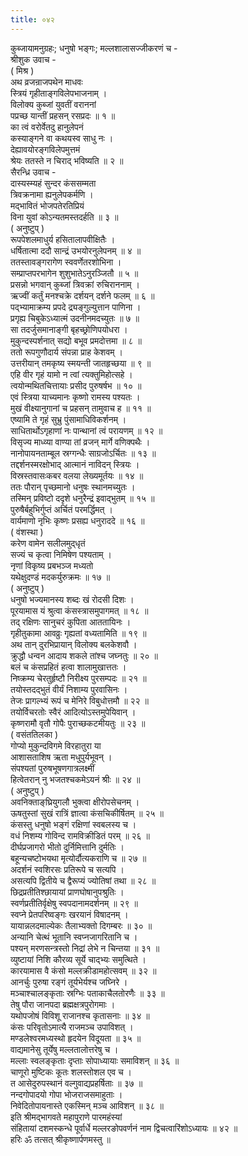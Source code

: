 ```yaml
---
title: ०४२
---
```

कुब्जायामनुग्रहः; धनुषो भङ्गः; मल्लशालासज्जीकरणं च -  
श्रीशुक उवाच -  
( मिश्र )  
अथ व्रजन्राजपथेन माधवः  
स्त्रियं गृहीताङ्‌गविलेपभाजनाम् ।  
विलोक्य कुब्जां युवतीं वराननां  
पप्रच्छ यान्तीं प्रहसन् रसप्रदः ॥ १ ॥  
का त्वं वरोर्वेतदु हानुलेपनं  
कस्याङ्‌गने वा कथयस्व साधु नः ।  
देह्यावयोरङ्‌गविलेपमुत्तमं  
श्रेयः ततस्ते न चिराद् भविष्यति ॥ २ ॥  
सैरन्ध्रि उवाच -  
दास्यस्म्यहं सुन्दर कंससम्मता  
त्रिवक्रनामा ह्यनुलेपकर्मणि ।  
मद्भावितं भोजपतेरतिप्रियं  
विना युवां कोऽन्यतमस्तदर्हति ॥ ३ ॥  
( अनुष्टुप् )  
रूपपेशलमाधुर्य हसितालापवीक्षितैः ।  
धर्षितात्मा ददौ सान्द्रं उभयोरनुलेपनम् ॥ ४ ॥  
ततस्तावङ्‌गरागेण स्ववर्णेतरशोभिना ।  
सम्प्राप्तपरभागेन शुशुभातेऽनुरञ्जितौ ॥ ५ ॥  
प्रसन्नो भगवान् कुब्जां त्रिवक्रां रुचिराननाम् ।  
ऋज्वीं कर्तुं मनश्चक्रे दर्शयन् दर्शने फलम् ॥ ६ ॥  
पद्भ्यामाक्रम्य प्रपदे द्र्यङ्‌गुल्युत्तान पाणिना ।  
प्रगृह्य चिबुकेऽध्यात्मं उदनीनमदच्युतः ॥ ७ ॥  
सा तदर्जुसमानाङ्‌गी बृहच्छ्रोणिपयोधरा ।  
मुकुन्दस्पर्शनात् सद्यो बभूव प्रमदोत्तमा ॥ ८ ॥  
ततो रूपगुणौदार्य संपन्ना प्राह केशवम् ।  
उत्तरीयान् तमकृष्य स्मयन्ती जातहृच्छया ॥ ९ ॥  
एहि वीर गृहं यामो न त्वां त्यक्तुमिहोत्सहे ।  
त्वयोन्मथितचित्तायाः प्रसीद पुरुषर्षभ ॥ १० ॥  
एवं स्त्रिया याच्यमानः कृष्णो रामस्य पश्यतः ।  
मुखं वीक्ष्यानुगानां च प्रहसन् तामुवाच ह ॥ ११ ॥  
एष्यामि ते गृहं सुभ्रु पुंसामाधिविकर्शनम् ।  
साधितार्थोऽगृहाणां नः पान्थानां त्वं परायणम् ॥ १२ ॥  
विसृज्य माध्व्या वाण्या तां व्रजन् मार्गे वणिक्पथैः ।  
नानोपायनताम्बूल स्रग्गन्धैः साग्रजोऽर्चितः ॥ १३ ॥  
तद्दर्शनस्मरक्षोभाद् आत्मानं नाविदन् स्त्रियः ।  
विस्रस्तवासःकबर वलया लेख्यमूर्तयः ॥ १४ ॥  
ततः पौरान् पृच्छमानो धनुषः स्थानमच्युतः ।  
तस्मिन् प्रविष्टो ददृशे धनुरैन्द्रं इवाद्भुतम् ॥ १५ ॥  
पुरुषैर्बहुभिर्गुप्तं अर्चितं परमर्द्धिमत् ।  
वार्यमाणो नृभिः कृष्णः प्रसह्य धनुराददे ॥ १६ ॥  
( वंशस्था )  
करेण वामेन सलीलमुद्‌धृतं  
सज्यं च कृत्वा निमिषेण पश्यताम् ।  
नृणां विकृष्य प्रबभञ्ज मध्यतो  
यथेक्षुदण्डं मदकर्युरुक्रमः ॥ १७ ॥  
( अनुष्टुप् )  
धनुषो भज्यमानस्य शब्दः खं रोदसी दिशः ।  
पूरयामास यं श्रुत्वा कंसस्त्रासमुपागमत् ॥ १८ ॥  
तद् रक्षिणः सानुचरं कुपिता आततायिनः ।  
गृहीतुकामा आवव्रुः गृह्यतां वध्यतामिति ॥ १९ ॥  
अथ तान् दुरभिप्रायान् विलोक्य बलकेशवौ ।  
क्रुद्धौ धन्वन आदाय शकले तांश्च जघ्नतुः ॥ २० ॥  
बलं च कंसप्रहितं हत्वा शालामुखात्ततः ।  
निष्क्रम्य चेरतुर्हृष्टौ निरीक्ष्य पुरसम्पदः ॥ २१ ॥  
तयोस्तदद्भुतं वीर्यं निशाम्य पुरवासिनः ।  
तेजः प्रागल्भ्यं रूपं च मेनिरे विबुधोत्तमौ ॥ २२ ॥  
तयोर्विचरतोः स्वैरं आदित्योऽस्तमुपेयिवान् ।  
कृष्णरामौ वृतौ गोपैः पुराच्छकटमीयतुः ॥ २३ ॥  
( वसंततिलका )  
गोप्यो मुकुन्दविगमे विरहातुरा या  
आशासताशिष ऋता मधुपुर्यभूवन् ।  
संपश्यतां पुरुषभूषणगात्रलक्ष्मीं  
हित्वेतरान् नु भजतश्चकमेऽयनं श्रीः ॥ २४ ॥  
( अनुष्टुप् )  
अवनिक्ताङ्‌घ्रियुगलौ भुक्त्वा क्षीरोपसेचनम् ।  
ऊषतुस्तां सुखं रात्रिं ज्ञात्वा कंसचिकीर्षितम् ॥ २५ ॥  
कंसस्तु धनुषो भङ्‌गं रक्षिणां स्वबलस्य च ।  
वधं निशम्य गोविन्द रामविक्रीडितं परम् ॥ २६ ॥  
दीर्घप्रजागरो भीतो दुर्निमित्तानि दुर्मतिः ।  
बहून्यचष्टोभयथा मृत्योर्दौत्यकराणि च ॥ २७ ॥  
अदर्शनं स्वशिरसः प्रतिरूपे च सत्यपि ।  
असत्यपि द्वितीये च द्वैरूप्यं ज्योतिषां तथा ॥ २८ ॥  
छिद्रप्रतीतिश्छायायां प्राणघोषानुपश्रुतिः ।  
स्वर्णप्रतीतिर्वृक्षेषु स्वपदानामदर्शनम् ॥ २९ ॥  
स्वप्ने प्रेतपरिष्वङ्‌गः खरयानं विषादनम् ।  
यायान्नलदमाल्येकः तैलाभ्यक्तो दिगम्बरः ॥ ३० ॥  
अन्यानि चेत्थं भूतानि स्वप्नजागरितानि च ।  
पश्यन् मरणसन्त्रस्तो निद्रां लेभे न चिन्तया ॥ ३१ ॥  
व्युष्टायां निशि कौरव्य सूर्ये चाद्भ्यः समुत्थिते ।  
कारयामास वै कंसो मल्लक्रीडामहोत्सवम् ॥ ३२ ॥  
आनर्चुः पुरुषा रङ्‌गं तूर्यभेर्यश्च जघ्निरे ।  
मञ्चाश्चालङ्‌कृताः स्रग्भिः पताकाचैलतोरणैः ॥ ३३ ॥  
तेषु पौरा जानपदा ब्रह्मक्षत्रपुरोगमाः ।  
यथोपजोषं विविशू राजानश्च कृतासनाः ॥ ३४ ॥  
कंसः परिवृतोऽमात्यै राजमञ्च उपाविशत् ।  
मण्डलेश्वरमध्यस्थो हृदयेन विदूयता ॥ ३५ ॥  
वाद्यमानेसु तूर्येषु मल्लतालोत्तरेषु च ।  
मल्लाः स्वलङ्‌कृताः दृप्ताः सोपाध्यायाः समाविशन् ॥ ३६ ॥  
चाणूरो मुष्टिकः कूतः शलस्तोशल एव च ।  
त आसेदुरुपस्थानं वल्गुवाद्यप्रहर्षिताः ॥ ३७ ॥  
नन्दगोपादयो गोपा भोजराजसमाहुताः ।  
निवेदितोपायनास्ते एकस्मिन् मञ्च आविशन् ॥ ३८ ॥  
इति श्रीमद्भागवते महापुराणे पारमहंस्यां  
संहितायां दशमस्कन्धे पूर्वार्धे मल्लरङोपवर्णनं नाम द्विचत्वारिंशोऽध्यायः ॥ ४२ ॥  
हरिः ॐ तत्सत् श्रीकृष्णार्पणमस्तु ॥